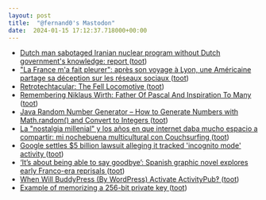 ```yaml
---
layout: post
title:  "@fernand0's Mastodon"
date:  2024-01-15 17:12:37.718000+00:00
---
```

*  [Dutch man sabotaged Iranian nuclear program without Dutch government's knowledge: report ](https://nltimes.nl/2024/01/08/dutch-man-sabotaged-iranian-nuclear-program-without-dutch-governments-knowledge-repor) ([toot](https://mastodon.social/@fernand0/111761080825717824))
*  ["La France m'a fait pleurer": après son voyage à Lyon, une Américaine partage sa déception sur les réseaux sociaux ](https://www.bfmtv.com/lyon/la-france-m-a-fait-pleurer-apres-son-voyage-a-lyon-une-americaine-partage-sa-deception-sur-les-reseaux-sociaux_AV-202401080479.html?xtor=EREC-167-%5BNL-BFM-Lyo) ([toot](https://mastodon.social/@fernand0/111760996700894523))
*  [Retrotechtacular: The Fell Locomotive ](https://hackaday.com/2024/01/03/retrotechtacular-the-fell-locomotive) ([toot](https://mastodon.social/@fernand0/111760904811264369))
*  [Remembering Niklaus Wirth: Father Of Pascal And Inspiration To Many ](https://hackaday.com/2024/01/05/remembering-niklaus-wirth-father-of-pascal-and-inspiration-to-many) ([toot](https://mastodon.social/@fernand0/111760747625913546))
*  [Java Random Number Generator – How to Generate Numbers with Math.random() and Convert to Integers ](https://www.freecodecamp.org/news/java-random-number-generator-how-to-generate-with-math-random-and-convert-to-integer) ([toot](https://mastodon.social/@fernand0/111760701087268793))
*  [La "nostalgia millenial" y los años en que internet daba mucho espacio a compartir: mi nochebuena multicultural con Couchsurfing ](https://www.genbeta.com/a-fondo/nostalgia-millenial-anos-que-internet-daba-mucho-espacio-a-compartir-mi-nochebuena-multicultural-couchsurfin) ([toot](https://mastodon.social/@fernand0/111760525796271250))
*  [Google settles $5 billion lawsuit alleging it tracked 'incognito mode' activity ](https://www.pbs.org/newshour/nation/google-settles-5-billion-lawsuit-alleging-it-tracked-incognito-mode-activit) ([toot](https://mastodon.social/@fernand0/111760504269396528))
*  [‘It’s about being able to say goodbye’: Spanish graphic novel explores early Franco-era reprisals ](https://www.theguardian.com/world/2024/jan/08/spanish-graphic-novel-explores-early-franco-ero-mass-burials-abyss-of-forgettin) ([toot](https://mastodon.social/@fernand0/111760287655920051))
*  [When Will BuddyPress (By WordPress) Activate ActivityPub‽ ](https://darnell.day/when-will-buddypress-by-wordpress-activate-activitypu) ([toot](https://mastodon.social/@fernand0/111760130162104179))
*  [Example of memorizing a 256-bit private key ](https://www.johndcook.com/blog/2023/12/28/memorizing-a-key) ([toot](https://mastodon.social/@fernand0/111760053593057822))
